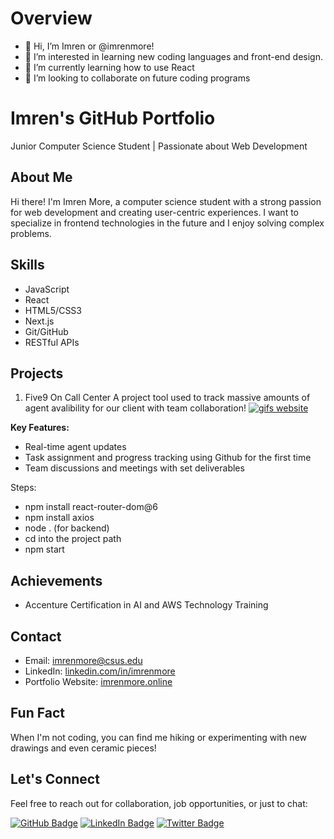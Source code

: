 # Overview
- 👋 Hi, I’m Imren or @imrenmore!
- 👀 I’m interested in learning new coding languages and front-end design.
- 🌱 I’m currently learning how to use React
- 💞️ I’m looking to collaborate on future coding programs

# Imren's GitHub Portfolio

Junior Computer Science Student | Passionate about Web Development

## About Me

Hi there! I'm Imren More, a computer science student with a strong passion for web development and creating user-centric experiences. I want to specialize in frontend technologies in the future and I enjoy solving complex problems.

## Skills
- JavaScript 
- React
- HTML5/CSS3
- Next.js
- Git/GitHub
- RESTful APIs

## Projects

1. Five9 On Call Center
A project tool used to track massive amounts of agent avalibility for our client with team collaboration!
<a href="http://freegifmaker.me/"><img src="http://i.freegifmaker.me/1/6/9/2/4/0/16924045602027526.gif?1692404560" alt="gifs website"/></a><br/><a href="http://www.freegifmaker.me/"><a/>

**Key Features:**
- Real-time agent updates
- Task assignment and progress tracking using Github for the first time
- Team discussions and meetings with set deliverables
  
Steps:
- npm install react-router-dom@6
- npm install axios
- node . (for backend)
- cd into the project path
- npm start

## Achievements

- Accenture Certification in AI and AWS Technology Training

## Contact

- Email: imrenmore@csus.edu
- LinkedIn: [linkedin.com/in/imrenmore](https://www.linkedin.com/in/imrenmore)
- Portfolio Website: [imrenmore.online](https://www.imrenmore.online)

## Fun Fact

When I'm not coding, you can find me hiking or experimenting with new drawings and even ceramic pieces!

## Let's Connect

Feel free to reach out for collaboration, job opportunities, or just to chat:



[![GitHub Badge](https://img.shields.io/badge/GitHub-000000?style=for-the-badge&logo=GitHub&logoColor=white)](https://github.com/imrenmore)
[![LinkedIn Badge](https://img.shields.io/badge/LinkedIn-Profile-blue?style=for-the-badge&logo=linkedin)](https://www.linkedin.com/in/imrenmore/)
[![Twitter Badge](https://img.shields.io/twitter/follow/your_twitter_handle?style=social&logo=twitter&label=Follow)](https://twitter.com/imren_more)
